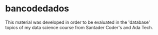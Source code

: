 # bancodedados
This material was developed in order to be evaluated in the 'database' topics of my data science course from Santader Coder's and Ada Tech.
